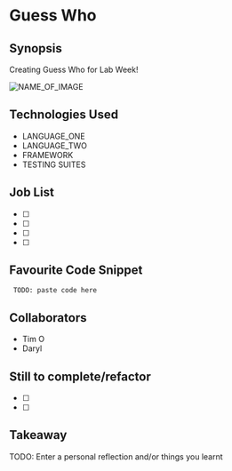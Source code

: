 Guess Who
=======================

## Synopsis

Creating Guess Who for Lab Week!

![NAME_OF_IMAGE](http://ENTER_URL)

## Technologies Used

- LANGUAGE_ONE
- LANGUAGE_TWO
- FRAMEWORK
- TESTING SUITES

## Job List

- [ ]
- [ ]
- [ ]
- [ ]

## Favourite Code Snippet

~~~
 TODO: paste code here
~~~

## Collaborators

- Tim O
- Daryl

## Still to complete/refactor

- [ ]
- [ ]

## Takeaway

TODO: Enter a personal reflection and/or things you learnt